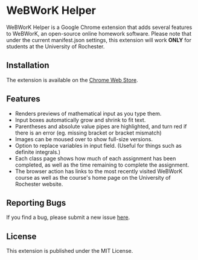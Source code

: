# WeBWorK Helper

WeBWorK Helper is a Google Chrome extension that adds several features to WeBWorK, an open-source online
homework software.  Please note that under the current manifest.json settings, this extension will work **ONLY** for
students at the University of Rochester.

## Installation

The extension is available on the [Chrome Web Store](https://chrome.google.com/webstore/detail/webwork-helper/cpopnpmengdaogmfllafolpghameihnp).

## Features

* Renders previews of mathematical input as you type them.
* Input boxes automatically grow and shrink to fit text.
* Parentheses and absolute value pipes are highlighted, and turn red if there is an error (eg. missing bracket or bracket mismatch)
* Images can be moused over to show full-size versions.
* Option to replace variables in input field. (Useful for things such as definite integrals.)
* Each class page shows how much of each assignment has been completed, as well as the time remaining to complete the assignment.
* The browser action has links to the most recently visited WeBWorK course as well as the course's home page on the University of Rochester website.

## Reporting Bugs

If you find a bug, please submit a new issue [here](https://github.com/spirography/webwork-helper/issues/new).

## License

This extension is published under the MIT License.
